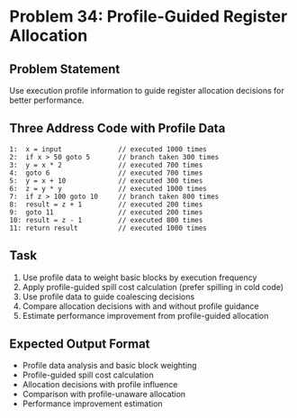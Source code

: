 # Problem 34: Profile-Guided Register Allocation

## Problem Statement
Use execution profile information to guide register allocation decisions for better performance.

## Three Address Code with Profile Data
```
1:  x = input              // executed 1000 times
2:  if x > 50 goto 5       // branch taken 300 times
3:  y = x * 2              // executed 700 times
4:  goto 6                 // executed 700 times
5:  y = x + 10             // executed 300 times
6:  z = y * y              // executed 1000 times
7:  if z > 100 goto 10     // branch taken 800 times
8:  result = z + 1         // executed 200 times
9:  goto 11                // executed 200 times
10: result = z - 1         // executed 800 times
11: return result          // executed 1000 times
```

## Task
1. Use profile data to weight basic blocks by execution frequency
2. Apply profile-guided spill cost calculation (prefer spilling in cold code)
3. Use profile data to guide coalescing decisions
4. Compare allocation decisions with and without profile guidance
5. Estimate performance improvement from profile-guided allocation

## Expected Output Format
- Profile data analysis and basic block weighting
- Profile-guided spill cost calculation
- Allocation decisions with profile influence
- Comparison with profile-unaware allocation
- Performance improvement estimation